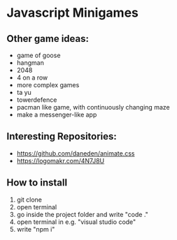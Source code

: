 # Javascript Minigames

## Other game ideas:

- game of goose
- hangman
- 2048
- 4 on a row
- more complex games
- ta yu
- towerdefence
- pacman like game, with continuously changing maze
- make a messenger-like app

## Interesting Repositories:

- https://github.com/daneden/animate.css
- https://logomakr.com/4N7J8U

## How to install

1. git clone
2. open terminal
3. go inside the project folder and write "code ."
4. open terminal in e.g. "visual studio code"
5. write "npm i"

